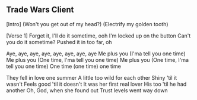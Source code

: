 ## Trade Wars Client

[Intro]
(Won't you get out of my head?)
(Electrify my golden tooth)

[Verse 1]
Forget it, I'll do it sometime, ooh
I'm locked up on the button
Can't you do it sometime?
Pushed it in too far, oh

Aye, aye, aye, aye, aye, aye, aye, aye
Me plus you (I'ma tell you one time)
Me plus you (One time, I'ma tell you one time)
Me plus you (One time, I'ma tell you one time)
One time (one time) one time

They fell in love one summer
A little too wild for each other
Shiny 'til it wasn't
Feels good 'til it doesn't
It was her first real lover
His too 'til he had another
Oh, God, when she found out
Trust levels went way down
